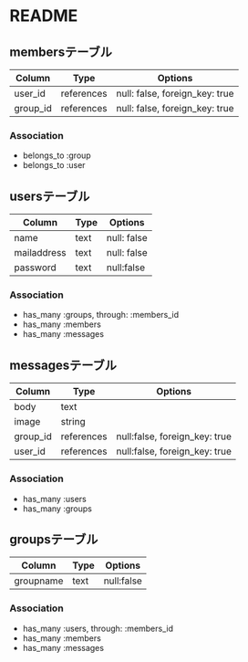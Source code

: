 # README


## membersテーブル

|Column|Type|Options|
|------|----|-------|
|user_id|references|null: false, foreign_key: true|
|group_id|references|null: false, foreign_key: true|

### Association
- belongs_to :group
- belongs_to :user

## usersテーブル

|Column|Type|Options|
|------|----|-------|
|name|text|null: false|
|mailaddress|text|null: false|
|password|text|null:false|

### Association
- has_many :groups, through: :members_id
- has_many :members
- has_many :messages

## messagesテーブル

|Column|Type|Options|
|------|----|-------|
|body|text||
|image|string||
|group_id|references|null:false, foreign_key: true|
|user_id|references|null:false, foreign_key: true|

### Association
- has_many :users
- has_many :groups

## groupsテーブル

|Column|Type|Options|
|------|----|-------|
|groupname|text|null:false|

### Association
- has_many :users, through: :members_id
- has_many :members
- has_many :messages

